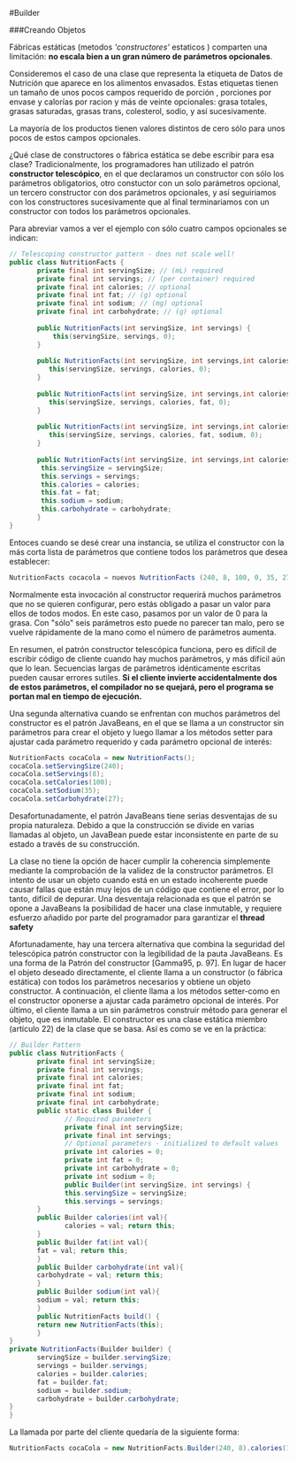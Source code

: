 #Builder

###Creando Objetos


Fábricas estáticas (metodos *'constructores'* estaticos ) comparten una limitación: **no escala bien a un gran número de parámetros opcionales**. 

Consideremos el caso de una clase que representa la etiqueta de Datos de Nutrición que aparece en los alimentos envasados. Estas etiquetas tienen un tamaño de unos pocos campos requerido de porción , porciones por envase y calorías por racion y más de veinte opcionales: grasa totales, grasas saturadas, grasas trans, colesterol, sodio, y así sucesivamente. 

La mayoría de los productos tienen valores distintos de cero sólo para unos pocos de estos campos opcionales. 

¿Qué clase de constructores o fábrica estática se debe escribir para esa clase? Tradicionalmente, los programadores han utilizado el patrón **constructor telescópico**, en el que declaramos un constructor con sólo los parámetros obligatorios, otro constuctor con un solo parámetros opcional, un tercero constructor con dos parámetros opcionales, y así seguiriamos con los constructores sucesivamente que al final terminariamos con un constructor con todos los parámetros opcionales.

Para abreviar vamos a ver el ejemplo con sólo cuatro campos opcionales se indican:



```java
// Telescoping constructor pattern - does not scale well!
public class NutritionFacts {
       private final int servingSize; // (mL) required
       private final int servings; // (per container) required
       private final int calories; // optional
       private final int fat; // (g) optional
       private final int sodium; // (mg) optional
       private final int carbohydrate; // (g) optional
       
       public NutritionFacts(int servingSize, int servings) {
           this(servingSize, servings, 0);
       }
       
       public NutritionFacts(int servingSize, int servings,int calories) {
          this(servingSize, servings, calories, 0);
       }
       
       public NutritionFacts(int servingSize, int servings,int calories, int fat) {
          this(servingSize, servings, calories, fat, 0);
       }
       
       public NutritionFacts(int servingSize, int servings,int calories, int fat, int sodium) {
          this(servingSize, servings, calories, fat, sodium, 0);
       }
       
       public NutritionFacts(int servingSize, int servings,int calories, int fat, int sodium, int carbohydrate) {
        this.servingSize = servingSize;
        this.servings = servings;
        this.calories = calories;
        this.fat = fat;
        this.sodium = sodium;
        this.carbohydrate = carbohydrate;
       }
}
```

Entoces cuando se desé crear una instancia, se utiliza el constructor con la más corta lista de parámetros que contiene todos los parámetros que desea establecer:

```java
NutritionFacts cocacola = nuevos NutritionFacts (240, 8, 100, 0, 35, 27);
```


Normalmente esta invocación al constructor requerirá muchos parámetros que no se quieren configurar, pero estás obligado a pasar un valor para ellos de todos modos. En este caso, pasamos por un valor de 0 para la grasa. Con "sólo" seis parámetros esto puede no parecer tan malo, pero se vuelve rápidamente de la mano como el número de parámetros aumenta.

En resumen, el patrón constructor telescópica funciona, pero es difícil de escribir código de cliente cuando hay muchos parámetros, y más difícil aún que lo lean. Secuencias largas de parámetros idénticamente escritas pueden causar errores sutiles. **Si el cliente invierte accidentalmente dos de estos parámetros, el compilador no se quejará, pero el programa se portan mal en tiempo de ejecución.**

Una segunda alternativa cuando se enfrentan con muchos parámetros del constructor es el patrón JavaBeans, en el que se llama a un constructor sin parámetros para crear el objeto y luego llamar a los métodos setter para ajustar cada parámetro requerido y cada parámetro opcional de interés:

```java
NutritionFacts cocaCola = new NutritionFacts();
cocaCola.setServingSize(240);
cocaCola.setServings(8);
cocaCola.setCalories(100);
cocaCola.setSodium(35);
cocaCola.setCarbohydrate(27);
```

Desafortunadamente, el patrón JavaBeans tiene serias desventajas de su propia naturaleza. Debido a que la construcción se divide en varias llamadas al objeto, un JavaBean puede estar inconsistente en parte de su estado a través de su construcción. 

La clase no tiene la opción de hacer cumplir la coherencia simplemente mediante la comprobación de la validez de la constructor parámetros. El intento de usar un objeto cuando está en un estado incoherente puede causar fallas que están muy lejos de un código que contiene el error, por lo tanto, difícil de depurar. Una desventaja relacionada es que el patrón se opone a JavaBeans la posibilidad de hacer una clase inmutable, y requiere esfuerzo añadido por parte del programador para garantizar el **thread safety**


Afortunadamente, hay una tercera alternativa que combina la seguridad del telescópica patrón constructor con la legibilidad de la pauta JavaBeans. Es una forma de la Patrón del constructor [Gamma95, p. 97]. En lugar de hacer el objeto deseado directamente, el cliente llama a un constructor (o fábrica estática) con todos los parámetros necesarios y obtiene un objeto constructor. A continuación, el cliente llama a los métodos setter-como en el constructor oponerse a ajustar cada parámetro opcional de interés. Por último, el cliente llama a un sin parámetros
construir método para generar el objeto, que es inmutable. El constructor es una clase estática miembro (artículo 22) de la clase que se basa. Así es como se ve en la práctica:

```java
// Builder Pattern
public class NutritionFacts {
       private final int servingSize;
       private final int servings;
       private final int calories;
       private final int fat;
       private final int sodium;
       private final int carbohydrate;
       public static class Builder {
              // Required parameters
              private final int servingSize;
              private final int servings;
              // Optional parameters - initialized to default values
              private int calories = 0;
              private int fat = 0;
              private int carbohydrate = 0;
              private int sodium = 0;
              public Builder(int servingSize, int servings) {
              this.servingSize = servingSize;
              this.servings = servings;
       }
       public Builder calories(int val){
              calories = val; return this; 
       }
       public Builder fat(int val){ 
       fat = val; return this; 
       }
       public Builder carbohydrate(int val){
       carbohydrate = val; return this; 
       }
       public Builder sodium(int val){
       sodium = val; return this; 
       }
       public NutritionFacts build() {
       return new NutritionFacts(this);
       }
}
private NutritionFacts(Builder builder) {
       servingSize = builder.servingSize;
       servings = builder.servings;
       calories = builder.calories;
       fat = builder.fat;
       sodium = builder.sodium;
       carbohydrate = builder.carbohydrate;
}
}
```


La llamada por parte del cliente quedaría de la siguiente forma:

```java
NutritionFacts cocaCola = new NutritionFacts.Builder(240, 8).calories(100).sodium(35).carbohydrate(27).build();
```

